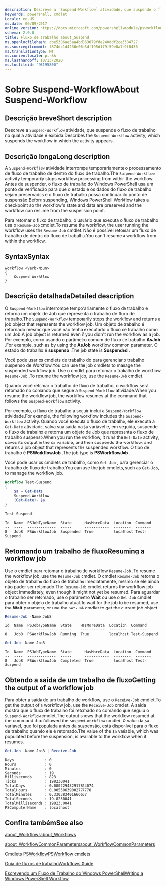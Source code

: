 ```yaml
---
description: Descreve a `Suspend-Workflow` atividade, que suspende o fluxo de trabalho no qual a atividade é exibida.
keywords: powershell, cmdlet
Locale: en-US
ms.date: 06/09/2017
online version: https://docs.microsoft.com/powershell/module/psworkflow/about/about_suspend-workflow?view=powershell-5.1&WT.mc_id=ps-gethelp
schema: 2.0.0
title: Fluxo de trabalho about_Suspend
ms.openlocfilehash: cbe5386ae5aa4bd863079fde240ddf2ce5384727
ms.sourcegitcommit: f874dc1d4236e06a3df195d179f59e0a7d9f8436
ms.translationtype: MT
ms.contentlocale: pt-BR
ms.lasthandoff: 10/13/2020
ms.locfileid: "93195800"
---
```

# <a name="about-suspend-workflow"></a><span data-ttu-id="ed3b5-104">Sobre Suspend-Workflow</span><span class="sxs-lookup"><span data-stu-id="ed3b5-104">About Suspend-Workflow</span></span>

## <a name="short-description"></a><span data-ttu-id="ed3b5-105">Descrição breve</span><span class="sxs-lookup"><span data-stu-id="ed3b5-105">Short description</span></span>

<span data-ttu-id="ed3b5-106">Descreve a `Suspend-Workflow` atividade, que suspende o fluxo de trabalho no qual a atividade é exibida.</span><span class="sxs-lookup"><span data-stu-id="ed3b5-106">Describes the `Suspend-Workflow` activity, which suspends the workflow in which the activity appears.</span></span>

## <a name="long-description"></a><span data-ttu-id="ed3b5-107">Descrição longa</span><span class="sxs-lookup"><span data-stu-id="ed3b5-107">Long description</span></span>

<span data-ttu-id="ed3b5-108">A `Suspend-Workflow` atividade interrompe temporariamente o processamento de fluxo de trabalho de dentro do fluxo de trabalho.</span><span class="sxs-lookup"><span data-stu-id="ed3b5-108">The `Suspend-Workflow` activity temporarily stops workflow processing from within the workflow.</span></span> <span data-ttu-id="ed3b5-109">Antes de suspender, o fluxo de trabalho do Windows PowerShell usa um ponto de verificação para que o estado e os dados do fluxo de trabalho sejam preservados e o fluxo de trabalho possa continuar do ponto de suspensão.</span><span class="sxs-lookup"><span data-stu-id="ed3b5-109">Before suspending, Windows PowerShell Workflow takes a checkpoint so the workflow's state and data are preserved and the workflow can resume from the suspension point.</span></span>

<span data-ttu-id="ed3b5-110">Para retomar o fluxo de trabalho, o usuário que executa o fluxo de trabalho usa o `Resume-Job` cmdlet.</span><span class="sxs-lookup"><span data-stu-id="ed3b5-110">To resume the workflow, the user running the workflow uses the `Resume-Job` cmdlet.</span></span> <span data-ttu-id="ed3b5-111">Não é possível retomar um fluxo de trabalho de dentro do fluxo de trabalho.</span><span class="sxs-lookup"><span data-stu-id="ed3b5-111">You can't resume a workflow from within the workflow.</span></span>

## <a name="syntax"></a><span data-ttu-id="ed3b5-112">Syntax</span><span class="sxs-lookup"><span data-stu-id="ed3b5-112">Syntax</span></span>

```
workflow <Verb-Noun>
{
    Suspend-Workflow
}
```

## <a name="detailed-description"></a><span data-ttu-id="ed3b5-113">Descrição detalhada</span><span class="sxs-lookup"><span data-stu-id="ed3b5-113">Detailed description</span></span>

<span data-ttu-id="ed3b5-114">O `Suspend-Workflow` interrompe temporariamente o fluxo de trabalho e retorna um objeto de Job que representa o trabalho de fluxo de trabalho.</span><span class="sxs-lookup"><span data-stu-id="ed3b5-114">The `Suspend-Workflow` temporarily stops the workflow and returns a job object that represents the workflow job.</span></span> <span data-ttu-id="ed3b5-115">Um objeto de trabalho é retornado mesmo que você não tenha executado o fluxo de trabalho como um Job.</span><span class="sxs-lookup"><span data-stu-id="ed3b5-115">A job object is returned even if you didn't run the workflow as a job.</span></span> <span data-ttu-id="ed3b5-116">Por exemplo, como usando o parâmetro comum de fluxo de trabalho **AsJob** .</span><span class="sxs-lookup"><span data-stu-id="ed3b5-116">For example, such as by using the **AsJob** workflow common parameter.</span></span> <span data-ttu-id="ed3b5-117">O estado do trabalho é **suspenso** .</span><span class="sxs-lookup"><span data-stu-id="ed3b5-117">The job state is **Suspended** .</span></span>

<span data-ttu-id="ed3b5-118">Você pode usar os cmdlets de trabalho do para gerenciar o trabalho suspenso de Workflow.</span><span class="sxs-lookup"><span data-stu-id="ed3b5-118">You can use the job cmdlets to manage the suspended workflow job.</span></span> <span data-ttu-id="ed3b5-119">Use o cmdlet para retomar o trabalho de workflow `Resume-Job` .</span><span class="sxs-lookup"><span data-stu-id="ed3b5-119">To resume the workflow job, use the `Resume-Job` cmdlet.</span></span>

<span data-ttu-id="ed3b5-120">Quando você retomar o trabalho de fluxo de trabalho, o workflow será retomado no comando que segue a `Suspend-Workflow` atividade.</span><span class="sxs-lookup"><span data-stu-id="ed3b5-120">When you resume the workflow job, the workflow resumes at the command that follows the `Suspend-Workflow` activity.</span></span>

<span data-ttu-id="ed3b5-121">Por exemplo, o fluxo de trabalho a seguir inclui a `Suspend-Workflow` atividade.</span><span class="sxs-lookup"><span data-stu-id="ed3b5-121">For example, the following workflow includes the `Suspend-Workflow` activity.</span></span>
<span data-ttu-id="ed3b5-122">Quando você executa o fluxo de trabalho, ele executa a `Get-Date` atividade, salva sua saída na `$a` variável e, em seguida, suspende o fluxo de trabalho e retorna um objeto de Job que representa o fluxo de trabalho suspenso.</span><span class="sxs-lookup"><span data-stu-id="ed3b5-122">When you run the workflow, it runs the `Get-Date` activity, saves its output in the `$a` variable, and then suspends the workflow, and returns a job object that represents the suspended workflow.</span></span> <span data-ttu-id="ed3b5-123">O tipo de trabalho é **PSWorkflowJob** .</span><span class="sxs-lookup"><span data-stu-id="ed3b5-123">The job type is **PSWorkflowJob** .</span></span>

<span data-ttu-id="ed3b5-124">Você pode usar os cmdlets de trabalho, como `Get-Job` , para gerenciar o trabalho de fluxo de trabalho.</span><span class="sxs-lookup"><span data-stu-id="ed3b5-124">You can use the job cmdlets, such as `Get-Job`, to manage the workflow job.</span></span>

```powershell
Workflow Test-Suspend
{
    $a = Get-Date
    Suspend-Workflow
    (Get-Date)- $a
}

Test-Suspend
```

```Output
Id  Name  PSJobTypeName  State      HasMoreData  Location  Command
--  ----  -------------  -----      -----------  --------  -------
8   Job8  PSWorkflowJob  Suspended  True         localhost Test-Suspend
```

## <a name="resuming-a-workflow-job"></a><span data-ttu-id="ed3b5-125">Retomando um trabalho de fluxo</span><span class="sxs-lookup"><span data-stu-id="ed3b5-125">Resuming a workflow job</span></span>

<span data-ttu-id="ed3b5-126">Use o cmdlet para retomar o trabalho de workflow `Resume-Job` .</span><span class="sxs-lookup"><span data-stu-id="ed3b5-126">To resume the workflow job, use the `Resume-Job` cmdlet.</span></span> <span data-ttu-id="ed3b5-127">O cmdlet `Resume-Job` retorna o objeto de trabalho do fluxo de trabalho imediatamente, mesmo se ele ainda não puder ser retomado.</span><span class="sxs-lookup"><span data-stu-id="ed3b5-127">The `Resume-Job` cmdlet returns the workflow job object immediately, even though it might not yet be resumed.</span></span> <span data-ttu-id="ed3b5-128">Para aguardar o trabalho ser retomado, use o parâmetro **Wait** ou use o `Get-Job` cmdlet para obter o objeto de trabalho atual.</span><span class="sxs-lookup"><span data-stu-id="ed3b5-128">To wait for the job to be resumed, use the **Wait** parameter, or use the `Get-Job` cmdlet to get the current job object.</span></span>

```powershell
Resume-Job -Name Job8
```

```Output
Id  Name  PSJobTypeName  State    HasMoreData  Location  Command
--  ----  -------------  -----    -----------  --------  -------
8   Job8  PSWorkflowJob  Running  True         localhost Test-Suspend
```

```powershell
Get-Job -Name Job8
```

```Output
Id  Name  PSJobTypeName  State      HasMoreData  Location  Command
--  ----  -------------  -----      -----------  --------  -------
8   Job8  PSWorkflowJob  Completed  True         localhost Test-Suspend
```

## <a name="getting-the-output-of-a-workflow-job"></a><span data-ttu-id="ed3b5-129">Obtendo a saída de um trabalho de fluxo</span><span class="sxs-lookup"><span data-stu-id="ed3b5-129">Getting the output of a workflow job</span></span>

<span data-ttu-id="ed3b5-130">Para obter a saída de um trabalho de workflow, use o `Receive-Job` cmdlet.</span><span class="sxs-lookup"><span data-stu-id="ed3b5-130">To get the output of a workflow job, use the `Receive-Job` cmdlet.</span></span> <span data-ttu-id="ed3b5-131">A saída mostra que o fluxo de trabalho foi retomado no comando que seguiu o `Suspend-Workflow` cmdlet.</span><span class="sxs-lookup"><span data-stu-id="ed3b5-131">The output shows that the workflow resumed at the command that followed the `Suspend-Workflow` cmdlet.</span></span> <span data-ttu-id="ed3b5-132">O valor da `$a` variável, que foi populada antes da suspensão, está disponível para o fluxo de trabalho quando ele é retomado.</span><span class="sxs-lookup"><span data-stu-id="ed3b5-132">The value of the `$a` variable, which was populated before the suspension, is available to the workflow when it resumes.</span></span>

```powershell
Get-Job -Name Job8 | Receive-Job
```

```Output
Days              : 0
Hours             : 0
Minutes           : 0
Seconds           : 19
Milliseconds      : 823
Ticks             : 198230041
TotalDays         : 0.000229432917824074
TotalHours        : 0.00550639002777778
TotalMinutes      : 0.330383401666667
TotalSeconds      : 19.8230041
TotalMilliseconds : 19823.0041
PSComputerName    : localhost
```

## <a name="see-also"></a><span data-ttu-id="ed3b5-133">Confira também</span><span class="sxs-lookup"><span data-stu-id="ed3b5-133">See also</span></span>

[<span data-ttu-id="ed3b5-134">about_Workflows</span><span class="sxs-lookup"><span data-stu-id="ed3b5-134">about_Workflows</span></span>](about_Workflows.md)

[<span data-ttu-id="ed3b5-135">about_WorkflowCommonParameters</span><span class="sxs-lookup"><span data-stu-id="ed3b5-135">about_WorkflowCommonParameters</span></span>](about_WorkflowCommonParameters.md)

<span data-ttu-id="ed3b5-136">Cmdlets [PSWorkflow](xref:PSWorkflow)</span><span class="sxs-lookup"><span data-stu-id="ed3b5-136">[PSWorkflow](xref:PSWorkflow) cmdlets</span></span>

[<span data-ttu-id="ed3b5-137">Guia de fluxos de trabalho</span><span class="sxs-lookup"><span data-stu-id="ed3b5-137">Workflows Guide</span></span>](/previous-versions/powershell/scripting/components/workflows-guide)

[<span data-ttu-id="ed3b5-138">Escrevendo um Fluxo de Trabalho do Windows PowerShell</span><span class="sxs-lookup"><span data-stu-id="ed3b5-138">Writing a Windows PowerShell Workflow</span></span>](/previous-versions/powershell/scripting/developer/workflow/writing-a-windows-powershell-workflow)
